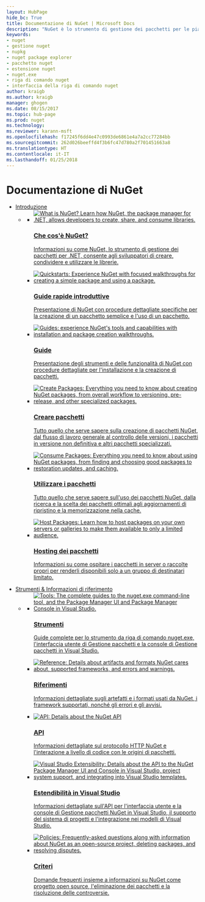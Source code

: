 ```yaml
---
layout: HubPage
hide_bc: True
title: Documentazione di NuGet | Microsoft Docs
description: "NuGet è lo strumento di gestione dei pacchetti per le piattaforme di sviluppo Microsoft, incluso .NET. Gli strumenti client NuGet offrono la possibilità di creare e utilizzare i pacchetti."
keywords:
- nuget
- gestione nuget
- nupkg
- nuget package explorer
- pacchetto nuget
- estensione nuget
- nuget.exe
- riga di comando nuget
- interfaccia della riga di comando nuget
author: kraigb
ms.author: kraigb
manager: ghogen
ms.date: 08/15/2017
ms.topic: hub-page
ms.prod: nuget
ms.technology: 
ms.reviewer: karann-msft
ms.openlocfilehash: f17245f6dd4e47c0993de6861e4a7a2cc77284bb
ms.sourcegitcommit: 262d026beeffd4f3b6fc47d780a2f701451663a8
ms.translationtype: HT
ms.contentlocale: it-IT
ms.lasthandoff: 01/25/2018
---
```

<div id="main" class="v2">
<div class="container">
    <h1>Documentazione di NuGet</h1>
    <ul class="pivots">
        <li>
            <a href="#start">Introduzione</a>
            <ul id="start">
                <li>
                    <a href="#start-all"></a>
                    <ul id="start-all" class="cardsC">
                        <li>
                            <a href="what-is-nuget.md">
                            <div class="cardSize">
                                <div class="cardPadding">
                                    <div class="card">
                                        <div class="cardImageOuter">
                                            <div class="cardImage  bgdAccent1">
                                                <img src="media/hub/nuget-get-started-what-is-nuget.svg" alt="What is NuGet? Learn how NuGet, the package manager for .NET, allows developers to create, share, and consume libraries." />        
                                            </div>
                                        </div>
                                        <div class="cardText">
                                            <h3>Che cos'è NuGet?</h3>
                                            <p>Informazioni su come NuGet, lo strumento di gestione dei pacchetti per .NET, consente agli sviluppatori di creare, condividere e utilizzare le librerie.</p>
                                        </div>
                                    </div>
                                </div>
                            </div>
                            </a>
                        </li>
                        <li>
                            <a href="quickstart/use-a-package.md">
                            <div class="cardSize">
                                <div class="cardPadding">
                                    <div class="card">
                                        <div class="cardImageOuter">
                                            <div class="cardImage  bgdAccent1">
                                                <img src="media/hub/nuget-get-started-quickstarts.svg" alt="Quickstarts: Experience NuGet with focused walkthroughs for creating a simple package and using a package." />
                                            </div>
                                        </div>
                                        <div class="cardText">
                                            <h3>Guide rapide introduttive</h3>
                                            <p>Presentazione di NuGet con procedure dettagliate specifiche per la creazione di un pacchetto semplice e l'uso di un pacchetto.</p>
                                        </div>
                                    </div>
                                </div>
                            </div>
                            </a>
                        </li>
                        <li>
                            <a href="install-nuget-client-tools.md">
                            <div class="cardSize">
                                <div class="cardPadding">
                                    <div class="card">
                                        <div class="cardImageOuter">
                                            <div class="cardImage  bgdAccent1">
                                                <img src="media/hub/nuget-get-started-guides.svg" alt="Guides: experience NuGet's tools and capabilities with installation and package creation walkthroughs." />
                                            </div>
                                        </div>
                                        <div class="cardText">
                                            <h3>Guide</h3>
                                            <p>Presentazione degli strumenti e delle funzionalità di NuGet con procedure dettagliate per l'installazione e la creazione di pacchetti.</p>
                                        </div>
                                    </div>
                                </div>
                            </div>
                            </a>
                        </li>
                        <li>
                            <a href="create-packages/overview-and-workflow.md">
                            <div class="cardSize">
                                <div class="cardPadding">
                                    <div class="card">
                                        <div class="cardImageOuter">
                                            <div class="cardImage  bgdAccent1">
                                                <img src="media/hub/nuget-get-started-create-packages.svg" alt="Create Packages: Everything you need to know about creating NuGet packages, from overall workflow to versioning, pre-release, and other specialized packages." />
                                            </div>
                                        </div>
                                        <div class="cardText">
                                            <h3>Creare pacchetti</h3>
                                            <p>Tutto quello che serve sapere sulla creazione di pacchetti NuGet, dal flusso di lavoro generale al controllo delle versioni, i pacchetti in versione non definitiva e altri pacchetti specializzati.</p>
                                        </div>
                                    </div>
                                </div>
                            </div>
                            </a>
                        </li>
                        <li>
                            <a href="consume-packages/overview-and-workflow.md">
                            <div class="cardSize">
                                <div class="cardPadding">
                                    <div class="card">
                                        <div class="cardImageOuter">
                                            <div class="cardImage  bgdAccent1">
                                                <img src="media/hub/nuget-get-started-consume-packages.svg" alt="Consume Packages: Everything you need to know about using NuGet packages, from finding and choosing good packages to restoration updates, and caching." />
                                            </div>
                                        </div>
                                        <div class="cardText">
                                            <h3>Utilizzare i pacchetti</h3>
                                            <p>Tutto quello che serve sapere sull'uso dei pacchetti NuGet, dalla ricerca e la scelta dei pacchetti ottimali agli aggiornamenti di ripristino e la memorizzazione nella cache.</p>
                                        </div>
                                    </div>
                                </div>
                            </div>
                            </a>
                        </li>
                        <li>
                            <a href="hosting-packages/overview.md">
                            <div class="cardSize">
                                <div class="cardPadding">
                                    <div class="card">
                                        <div class="cardImageOuter">
                                            <div class="cardImage  bgdAccent1">
                                                <img src="media/hub/nuget-get-started-host-packages.svg" alt="Host Packages: Learn how to host packages on your own servers or galleries to make them available to only a limited audience." />
                                            </div>
                                        </div>
                                        <div class="cardText">
                                            <h3>Hosting dei pacchetti</h3>
                                            <p>Informazioni su come ospitare i pacchetti in server o raccolte propri per renderli disponibili solo a un gruppo di destinatari limitato.</p>
                                        </div>
                                    </div>
                                </div>
                            </div>
                            </a>
                        </li>
                    </ul>
                </li>
            </ul>
        </li>
        <li>
            <a href="#tools">Strumenti &amp; Informazioni di riferimento</a>
            <ul id="tools">
                <li>
                    <a href="#tools-all"></a>
                    <ul id="tools-all" class="cardsC">
                        <li>
                            <a href="tools/nuget-exe-cli-reference.md">
                            <div class="cardSize">
                                <div class="cardPadding">
                                    <div class="card">
                                        <div class="cardImageOuter">
                                            <div class="cardImage  bgdAccent1">
                                                <img src="media/hub/nuget-tools-tools.svg" alt="Tools: The complete guides to the nuget.exe command-line tool, and the Package Manager UI and Package Manager Console in Visual Studio." />
                                            </div>
                                        </div>
                                        <div class="cardText">
                                            <h3>Strumenti</h3>
                                            <p>Guide complete per lo strumento da riga di comando nuget.exe, l'interfaccia utente di Gestione pacchetti e la console di Gestione pacchetti in Visual Studio.</p>
                                        </div>
                                    </div>
                                </div>
                            </div>
                            </a>
                        </li>
                        <li>
                            <a href="schema/nuspec.md">
                            <div class="cardSize">
                                <div class="cardPadding">
                                    <div class="card">
                                        <div class="cardImageOuter">
                                            <div class="cardImage  bgdAccent1">
                                                <img src="media/hub/nuget-tools-reference.svg" alt="Reference: Details about artifacts and formats NuGet cares about, supported frameworks, and errors and warnings." />
                                            </div>
                                        </div>
                                        <div class="cardText">
                                            <h3>Riferimenti</h3>
                                            <p>Informazioni dettagliate sugli artefatti e i formati usati da NuGet, i framework supportati, nonché gli errori e gli avvisi.</p>
                                        </div>
                                    </div>
                                </div>
                            </div>
                            </a>
                        </li>
                        <li>
                            <a href="api/overview.md">
                            <div class="cardSize">
                                <div class="cardPadding">
                                    <div class="card">
                                        <div class="cardImageOuter">
                                            <div class="cardImage  bgdAccent1">
                                                <img src="media/hub/nuget-tools-api.svg" alt="API: Details about the NuGet API" />
                                            </div>
                                        </div>
                                        <div class="cardText">
                                            <h3>API</h3>
                                            <p>Informazioni dettagliate sul protocollo HTTP NuGet e l'interazione a livello di codice con le origini di pacchetti.</p>
                                        </div>
                                    </div>
                                </div>
                            </div>
                            </a>
                        </li>
                        <li>
                            <a href="visual-studio-extensibility/nuget-api-in-visual-studio.md">
                            <div class="cardSize">
                                <div class="cardPadding">
                                    <div class="card">
                                        <div class="cardImageOuter">
                                            <div class="cardImage  bgdAccent1">
                                                <img src="media/hub/nuget-tools-vs-extensibility.svg" alt="Visual Studio Extensibility: Details about the API to the NuGet Package Manager UI and Console in Visual Studio, project system support, and integrating into Visual Studio templates." />
                                            </div>
                                        </div>
                                        <div class="cardText">
                                            <h3>Estendibilità in Visual Studio</h3>
                                            <p>Informazioni dettagliate sull'API per l'interfaccia utente e la console di Gestione pacchetti NuGet in Visual Studio, il supporto del sistema di progetti e l'integrazione nei modelli di Visual Studio.</p>
                                        </div>
                                    </div>
                                </div>
                            </div>
                            </a>
                        </li>
                        <li>
                            <a href="policies/nuget-faq.md">
                            <div class="cardSize">
                                <div class="cardPadding">
                                    <div class="card">
                                        <div class="cardImageOuter">
                                            <div class="cardImage  bgdAccent1">
                                                <img src="media/hub/nuget-tools-policies.svg" alt="Policies: Frequently-asked questions along with information about NuGet as an open-source project, deleting packages, and resolving disputes." />
                                            </div>
                                        </div>
                                        <div class="cardText">
                                            <h3>Criteri</h3>
                                            <p>Domande frequenti insieme a informazioni su NuGet come progetto open source, l'eliminazione dei pacchetti e la risoluzione delle controversie.</p>
                                        </div>
                                    </div>
                                </div>
                            </div>
                            </a>
                        </li>
                    </ul>
                </li>
            </ul>
        </li>
    </ul>
</div>
